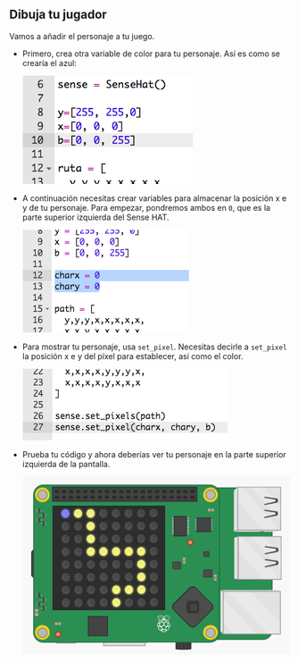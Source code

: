 ## Dibuja tu jugador

Vamos a añadir el personaje a tu juego.

+ Primero, crea otra variable de color para tu personaje. Así es como se crearía el azul:
    
    ![captura de pantalla](images/tightrope-blue.png)

+ A continuación necesitas crear variables para almacenar la posición x e y de tu personaje. Para empezar, pondremos ambos en `0`, que es la parte superior izquierda del Sense HAT.
    
    ![captura de pantalla](images/tightrope-xy.png)

+ Para mostrar tu personaje, usa `set_pixel`. Necesitas decirle a `set_pixel` la posición x e y del píxel para establecer, así como el color.
    
    ![captura de pantalla](images/tightrope-set-pixel.png)

+ Prueba tu código y ahora deberías ver tu personaje en la parte superior izquierda de la pantalla.
    
    ![captura de pantalla](images/tightrope-final.png)